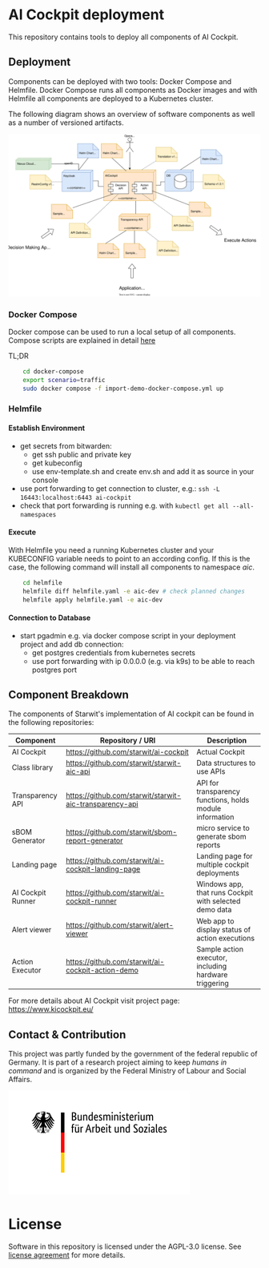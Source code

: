 # AI Cockpit deployment

This repository contains tools to deploy all components of AI Cockpit. 

## Deployment

Components can be deployed with two tools: Docker Compose and Helmfile. Docker Compose runs all components as Docker images and with Helmfile all components are deployed to a Kubernetes cluster.

The following diagram shows an overview of software components as well as a number of versioned artifacts.

![](doc/DeploymentConcept.drawio.svg)

### Docker Compose

Docker compose can be used to run a local setup of all components. Compose scripts are explained in detail [here](docker-compose/Readme.md)

TL;DR
```bash
    cd docker-compose
    export scenario=traffic
    sudo docker compose -f import-demo-docker-compose.yml up
```

### Helmfile

#### Establish Environment

* get secrets from bitwarden:
   * get ssh public and private key
   * get kubeconfig
   * use env-template.sh and create env.sh and add it as source in your console
* use port forwarding to get connection to cluster, e.g.: `ssh -L 16443:localhost:6443 ai-cockpit`
* check that port forwarding is running e.g. with `kubectl get all --all-namespaces`

#### Execute

With Helmfile you need a running Kubernetes cluster and your KUBECONFIG variable needs to point to an according config. If this is the case, the following command will install all components to namespace _aic_.
```bash
    cd helmfile
    helmfile diff helmfile.yaml -e aic-dev # check planned changes
    helmfile apply helmfile.yaml -e aic-dev 
```

#### Connection to Database

* start pgadmin e.g. via docker compose script in your deployment project and add db connection:
    * get postgres credentials from kubernetes secrets
    * use port forwarding with ip 0.0.0.0 (e.g. via k9s) to be able to reach postgres port

## Component Breakdown
The components of Starwit's implementation of AI cockpit can be found in the following repositories:

| Component       | Repository / URI                                       | Description |
| ----------------| -------------------------------------------------------| ----------- |
| AI Cockpit      |https://github.com/starwit/ai-cockpit                   | Actual Cockpit|
| Class library   |https://github.com/starwit/starwit-aic-api              | Data structures to use APIs |
| Transparency API|https://github.com/starwit/starwit-aic-transparency-api | API for transparency functions, holds module information|
| sBOM Generator  |https://github.com/starwit/sbom-report-generator        | micro service to generate sbom reports|
| Landing page    |https://github.com/starwit/ai-cockpit-landing-page      | Landing page for multiple cockpit deployments |
| AI Cockpit Runner |https://github.com/starwit/ai-cockpit-runner          | Windows app, that runs Cockpit with selected demo data |
| Alert viewer    | https://github.com/starwit/alert-viewer                | Web app to display status of action executions |
| Action Executor | https://github.com/starwit/ai-cockpit-action-demo      | Sample action executor, including hardware triggering |


For more details about AI Cockpit visit project page: https://www.kicockpit.eu/

## Contact & Contribution
This project was partly funded by the government of the federal republic of Germany. It is part of a research project aiming to keep _humans in command_ and is organized by the Federal Ministry of Labour and Social Affairs.

![BMAS](doc/BMAS_Logo.svg)

# License

Software in this repository is licensed under the AGPL-3.0 license. See [license agreement](LICENSE) for more details.